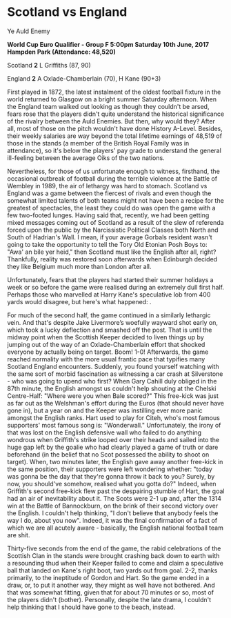 # Scotland vs England

Ye Auld Enemy

**World Cup Euro Qualifier - Group F
5:00pm Saturday 10th June, 2017
Hampden Park (Attendance: 48,520)**

Scotland **2**
L Griffiths (87, 90)

England **2**
A Oxlade-Chamberlain (70), H Kane (90+3)

First played in 1872, the latest instalment of the oldest football fixture in the world returned to Glasgow on a bright summer Saturday afternoon. When the England team walked out looking as though they couldn't be arsed, fears rose that the players didn't quite understand the historical significance of the rivalry between the Auld Enemies. But then, why would they? After all, most of those on the pitch wouldn't have done History A-Level. Besides, their weekly salaries are way beyond the total lifetime earnings of 48,519 of those in the stands (a member of the British Royal Family was in attendance), so it's below the players' pay grade to understand the general ill-feeling between the average Oiks of the two nations.

Nevertheless, for those of us unfortunate enough to witness, firsthand, the occasional outbreak of football during the terrible violence at the Battle of Wembley in 1989, the air of lethargy was hard to stomach. Scotland vs England was a game between the fiercest of rivals and even though the somewhat limited talents of both teams might not have been a recipe for the greatest of spectacles, the least they could do was open the game with a few two-footed lunges. Having said that, recently, we had been getting mixed messages coming out of Scotland as a result of the slew of referenda forced upon the public by the Narcissistic Political Classes both North and South of Hadrian's Wall. I mean, if your average Gorbals resident wasn't going to take the opportunity to tell the Tory Old Etonian Posh Boys to: "Awa' an bile yer heid," then Scotland must like the English after all, right? Thankfully, reality was restored soon afterwards when Edinburgh decided they like Belgium much more than London after all.

Unfortunately, fears that the players had started their summer holidays a week or so before the game were realised during an extremely dull first half. Perhaps those who marvelled at Harry Kane's speculative lob from 400 yards would disagree, but here's what happened:  .

For much of the second half, the game continued in a similarly lethargic vein. And that's despite Jake Livermore’s woefully wayward shot early on, which took a lucky deflection and smashed off the post. That is until the midway point when the Scottish Keeper decided to liven things up by jumping out of the way of an Oxlade-Chamberlain effort that shocked everyone by actually being on target. Boom! 1-0! Afterwards, the game reached normality with the more usual frantic pace that typifies many Scotland England encounters. Suddenly, you found yourself watching with the same sort of morbid fascination as witnessing a car crash at Silverstone - who was going to upend who first? When Gary Cahill duly obliged in the 87th minute, the English amongst us couldn't help shouting at the Chelski Centre-Half: "Where were you when Bale scored?" This free-kick was just as far out as the Welshman's effort during the Euros (that should never have gone in), but a year on and the Keeper was instilling ever more panic amongst the English ranks. Hart used to play for Citeh, who's most famous supporters' most famous song is: "Wonderwall." Unfortunately, the irony of that was lost on the English defensive wall who failed to do anything wondrous when Griffith's strike looped over their heads and sailed into the huge gap left by the goalie who had clearly played a game of truth or dare beforehand (in the belief that no Scot possessed the ability to shoot on target). When, two minutes later, the English gave away another free-kick in the same position, their supporters were left wondering whether: "today was gonna be the day that they're gonna throw it back to you? Surely, by now, you should've somehow, realised what you gotta do?" Indeed, when Griffith's second free-kick flew past the despairing stumble of Hart, the goal had an air of inevitability about it. The Scots were 2-1 up and, after the 1314 win at the Battle of Bannockburn, on the brink of their second victory over the English. I couldn't help thinking, "I don't believe that anybody feels the way I do, about you now". Indeed, it was the final confirmation of a fact of which we are all acutely aware - basically, the English national football team are shit.

Thirty-five seconds from the end of the game, the rabid celebrations of the Scottish Clan in the stands were brought crashing back down to earth with a resounding thud when their Keeper failed to come and claim a speculative ball that landed on Kane's right boot, two yards out from goal. 2-2, thanks primarily, to the ineptitude of Gordon and Hart. So the game ended in a draw, or, to put it another way, they might as well have not bothered. And that was somewhat fitting, given that for about 70 minutes or so, most of the players didn't (bother). Personally, despite the late drama, I couldn't help thinking that I should have gone to the beach, instead.

&nbsp;